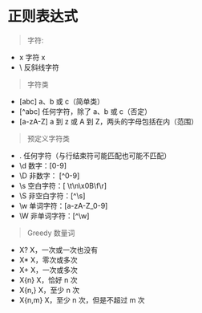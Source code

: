 # 正则表达式

> 字符:
- x 字符 x 
- \\ 反斜线字符

> 字符类
- [abc] a、b 或 c（简单类） 
- [^abc] 任何字符，除了 a、b 或 c（否定） 
- [a-zA-Z] a 到 z 或 A 到 Z，两头的字母包括在内（范围） 

> 预定义字符类 
- . 任何字符（与行结束符可能匹配也可能不匹配） 
- \d 数字：[0-9] 
- \D 非数字： [^0-9] 
- \s 空白字符：[ \t\n\x0B\f\r] 
- \S 非空白字符：[^\s] 
- \w 单词字符：[a-zA-Z_0-9] 
- \W 非单词字符：[^\w] 

>Greedy 数量词 
- X? X，一次或一次也没有 
- X* X，零次或多次 
- X+ X，一次或多次 
- X{n} X，恰好 n 次 
- X{n,} X，至少 n 次 
- X{n,m} X，至少 n 次，但是不超过 m 次 

 
